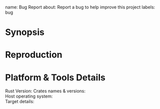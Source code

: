 name: Bug Report
about: Report a bug to help improve this project
labels: bug

# Synopsis

<!-- Short description of the problem -->

# Reproduction

<!-- Please provide steps to reproduce the problem, please keep attention to details -->

# Platform & Tools Details

Rust Version:
Crates names & versions: <!-- What creates you have in Cargo.toml? -->\
Host operating system:\
Target details: <!-- Provide as much details you can about you target -->
